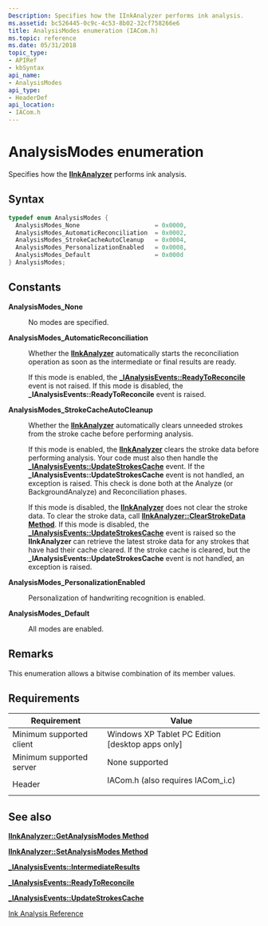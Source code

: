 ```yaml
---
Description: Specifies how the IInkAnalyzer performs ink analysis.
ms.assetid: bc526445-0c9c-4c53-8b02-32cf758266e6
title: AnalysisModes enumeration (IACom.h)
ms.topic: reference
ms.date: 05/31/2018
topic_type: 
- APIRef
- kbSyntax
api_name: 
- AnalysisModes
api_type: 
- HeaderDef
api_location: 
- IACom.h
---
```


# AnalysisModes enumeration

Specifies how the [**IInkAnalyzer**](iinkanalyzer.md) performs ink analysis.

## Syntax


```C++
typedef enum AnalysisModes { 
  AnalysisModes_None                     = 0x0000,
  AnalysisModes_AutomaticReconciliation  = 0x0002,
  AnalysisModes_StrokeCacheAutoCleanup   = 0x0004,
  AnalysisModes_PersonalizationEnabled   = 0x0008,
  AnalysisModes_Default                  = 0x000d
} AnalysisModes;
```



## Constants

<dl> <dt>

<span id="AnalysisModes_None"></span><span id="analysismodes_none"></span><span id="ANALYSISMODES_NONE"></span>**AnalysisModes\_None**
</dt> <dd>

No modes are specified.

</dd> <dt>

<span id="AnalysisModes_AutomaticReconciliation"></span><span id="analysismodes_automaticreconciliation"></span><span id="ANALYSISMODES_AUTOMATICRECONCILIATION"></span>**AnalysisModes\_AutomaticReconciliation**
</dt> <dd>

Whether the [**IInkAnalyzer**](iinkanalyzer.md) automatically starts the reconciliation operation as soon as the intermediate or final results are ready.

If this mode is enabled, the [**\_IAnalysisEvents::ReadyToReconcile**](-ianalysisevents-readytoreconcile.md) event is not raised. If this mode is disabled, the **\_IAnalysisEvents::ReadyToReconcile** event is raised.

</dd> <dt>

<span id="AnalysisModes_StrokeCacheAutoCleanup"></span><span id="analysismodes_strokecacheautocleanup"></span><span id="ANALYSISMODES_STROKECACHEAUTOCLEANUP"></span>**AnalysisModes\_StrokeCacheAutoCleanup**
</dt> <dd>

Whether the [**IInkAnalyzer**](iinkanalyzer.md) automatically clears unneeded strokes from the stroke cache before performing analysis.

If this mode is enabled, the [**IInkAnalyzer**](iinkanalyzer.md) clears the stroke data before performing analysis. Your code must also then handle the [**\_IAnalysisEvents::UpdateStrokesCache**](-ianalysisevents-updatestrokescache.md) event. If the **\_IAnalysisEvents::UpdateStrokesCache** event is not handled, an exception is raised. This check is done both at the Analyze (or BackgroundAnalyze) and Reconciliation phases.

If this mode is disabled, the [**IInkAnalyzer**](iinkanalyzer.md) does not clear the stroke data. To clear the stroke data, call [**IInkAnalyzer::ClearStrokeData Method**](iinkanalyzer-clearstrokedata.md). If this mode is disabled, the [**\_IAnalysisEvents::UpdateStrokesCache**](-ianalysisevents-updatestrokescache.md) event is raised so the **IInkAnalyzer** can retrieve the latest stroke data for any strokes that have had their cache cleared. If the stroke cache is cleared, but the **\_IAnalysisEvents::UpdateStrokesCache** event is not handled, an exception is raised.

</dd> <dt>

<span id="AnalysisModes_PersonalizationEnabled"></span><span id="analysismodes_personalizationenabled"></span><span id="ANALYSISMODES_PERSONALIZATIONENABLED"></span>**AnalysisModes\_PersonalizationEnabled**
</dt> <dd>

Personalization of handwriting recognition is enabled.

</dd> <dt>

<span id="AnalysisModes_Default"></span><span id="analysismodes_default"></span><span id="ANALYSISMODES_DEFAULT"></span>**AnalysisModes\_Default**
</dt> <dd>

All modes are enabled.

</dd> </dl>

## Remarks

This enumeration allows a bitwise combination of its member values.

## Requirements



| Requirement | Value |
|-------------------------------------|---------------------------------------------------------------------------------------------------------------|
| Minimum supported client<br/> | Windows XP Tablet PC Edition \[desktop apps only\]<br/>                                                 |
| Minimum supported server<br/> | None supported<br/>                                                                                     |
| Header<br/>                   | <dl> <dt>IACom.h (also requires IACom\_i.c)</dt> </dl> |



## See also

<dl> <dt>

[**IInkAnalyzer::GetAnalysisModes Method**](iinkanalyzer-getanalysismodes.md)
</dt> <dt>

[**IInkAnalyzer::SetAnalysisModes Method**](iinkanalyzer-setanalysismodes.md)
</dt> <dt>

[**\_IAnalysisEvents::IntermediateResults**](-ianalysisevents-intermediateresults.md)
</dt> <dt>

[**\_IAnalysisEvents::ReadyToReconcile**](-ianalysisevents-readytoreconcile.md)
</dt> <dt>

[**\_IAnalysisEvents::UpdateStrokesCache**](-ianalysisevents-updatestrokescache.md)
</dt> <dt>

[Ink Analysis Reference](ink-analysis-reference.md)
</dt> </dl>

 

 




